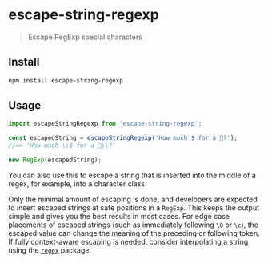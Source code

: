 # escape-string-regexp

> Escape RegExp special characters

## Install

```sh
npm install escape-string-regexp
```

## Usage

```js
import escapeStringRegexp from 'escape-string-regexp';

const escapedString = escapeStringRegexp('How much $ for a 🦄?');
//=> 'How much \\$ for a 🦄\\?'

new RegExp(escapedString);
```

You can also use this to escape a string that is inserted into the middle of a regex, for example, into a character class.

Only the minimal amount of escaping is done, and developers are expected to insert escaped strings at safe positions in a `RegExp`. This keeps the output simple and gives you the best results in most cases. For edge case placements of escaped strings (such as immediately following `\0` or `\c`), the escaped value can change the meaning of the preceding or following token. If fully context-aware escaping is needed, consider interpolating a string using the [`regex`](https://github.com/slevithan/regex#interpolating-escaped-strings) package.
